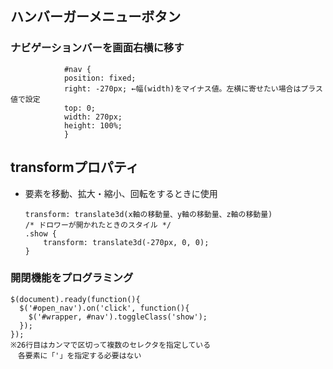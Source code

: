 ## ハンバーガーメニューボタン

### ナビゲーションバーを画面右横に移す

                #nav {
                position: fixed;
                right: -270px; ←幅(width)をマイナス値。左横に寄せたい場合はプラス値で設定
                top: 0;
                width: 270px;
                height: 100%;
                }

## transformプロパティ
- 要素を移動、拡大・縮小、回転をするときに使用

      transform: translate3d(x軸の移動量、y軸の移動量、z軸の移動量)
      /* ドロワーが開かれたときのスタイル */
      .show {
          transform: translate3d(-270px, 0, 0);
      }

### 開閉機能をプログラミング

    $(document).ready(function(){
      $('#open_nav').on('click', function(){
        $('#wrapper, #nav').toggleClass('show');
      });
    });
    ※26行目はカンマで区切って複数のセレクタを指定している
    　各要素に「'」を指定する必要はない
